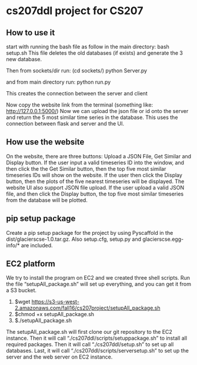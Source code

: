# cs207ddl project for CS207

## How to use it
start with running the bash file as follow in the main directory:
bash setup.sh 
This file deletes the old databases (if exists) and generate the 3 new database. 

Then from sockets/dir run: (cd sockets/)
python Server.py

and from main directory run:
python run.py

This creates the connection between the server and client

Now copy the website link from the terminal (something like: http://127.0.0.1:5000/)
Now we can upload the json file or id onto the server and return the 5 most similar time series in the database. This uses the connection between flask and server and the UI. 

## How use the website
On the website, there are three buttons: Upload a JSON File, Get Similar and Display button. If the user input a valid timeseries ID into the window, and then click the the Get Similar button, then the top five most similar timeseries IDs will show on the website. If the user then click the Display button, then the plots of the five nearest timeseries will be displayed. The website UI also support JSON file upload. If the user upload a valid JSON file, and then click the Display button, the top five most similar timeseries from the database will be plotted. 

## pip setup package
Create a pip setup package for the project by using Pyscaffold in the dist/glacierscse-1.0.tar.gz. Also setup.cfg, setup.py and glacierscse.egg-info/* are included.


## EC2 platform
We try to install the program on EC2 and we created three shell scripts. Run the file “setupAll_package.sh” will set up everything, and you can get it from a S3 bucket.

1. $wget https://s3-us-west-2.amazonaws.com/fall16/cs207project/setupAll_package.sh
2. $chmod +x  setupAll_package.sh
3. $./setupAll_package.sh

The setupAll_package.sh will first clone our git repository to the EC2 instance. Then it will call “./cs207ddl/scripts/setuppackage.sh” to install all required packages. Then it will call “./cs207ddl/setup.sh” to set up all databases. Last, it will call “./cs207ddl/scripts/serversetup.sh” to set up the server and the web server on EC2 instance. 
